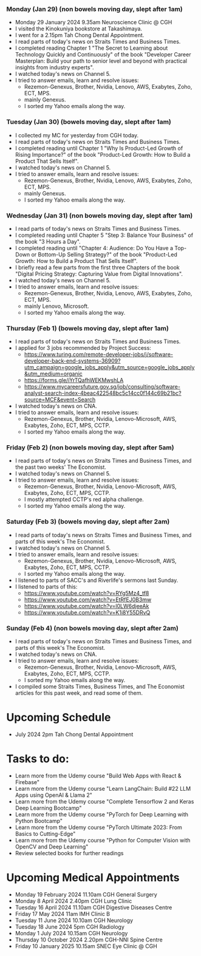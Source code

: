 ### Monday (Jan 29) (non bowels moving day, slept after 1am)
- Monday 29 January 2024 9.35am Neuroscience Clinic @ CGH
- I visited the Kinokuniya bookstore at Takashimaya.
- I went for a 2.15pm Tah Chong Dental Appointment.
- I read parts of today's news on Straits Times and Business Times.
- I completed reading Chapter 1 "The Secret to Learning about Technology Quickly and Continuously" of the book "Developer Career Masterplan: Build your path to senior level and beyond with practical insights from industry experts".
- I watched today's news on Channel 5.
- I tried to answer emails, learn and resolve issues:
    - Rezemon-Genexus, Brother, Nvidia, Lenovo, AWS, Exabytes, Zoho, ECT, MPS.
    - mainly Genexus.
    - I sorted my Yahoo emails along the way.

### Tuesday (Jan 30) (bowels moving day, slept after 1am)
- I collected my MC for yesterday from CGH today.
- I read parts of today's news on Straits Times and Business Times.
- I completed reading until Chapter 1 "Why Is Product-Led Growth of Rising Importance?" of the book "Product-Led Growth: How to Build a Product That Sells Itself".
- I watched today's news on Channel 5.
- I tried to answer emails, learn and resolve issues:
    - Rezemon-Genexus, Brother, Nvidia, Lenovo, AWS, Exabytes, Zoho, ECT, MPS.
    - mainly Genexus.
    - I sorted my Yahoo emails along the way.

### Wednesday (Jan 31) (non bowels moving day, slept after 1am)
- I read parts of today's news on Straits Times and Business Times.
- I completed reading until Chapter 5 "Step 3: Balance Your Business" of the book "3 Hours a Day".
- I completed reading until "Chapter 4: Audience: Do You Have a Top-Down or Bottom-Up Selling Strategy?" of the book "Product-Led Growth: How to Build a Product That Sells Itself".
- I briefly read a few parts from the first three Chapters of the book "Digital Pricing Strategy: Capturing Value from Digital Innovations".
- I watched today's news on Channel 5.
- I tried to answer emails, learn and resolve issues:
    - Rezemon-Genexus, Brother, Nvidia, Lenovo, AWS, Exabytes, Zoho, ECT, MPS.
    - mainly Lenovo, Microsoft.
    - I sorted my Yahoo emails along the way.

### Thursday (Feb 1) (bowels moving day, slept after 1am)
- I read parts of today's news on Straits Times and Business Times.
- I applied for 3 jobs recommended by Project Success:
    - https://www.turing.com/remote-developer-jobs/j/software-developer-back-end-systems-36909?utm_campaign=google_jobs_apply&utm_source=google_jobs_apply&utm_medium=organic
    - https://forms.gle/iYrTQafhWEKMwshLA
    - https://www.mycareersfuture.gov.sg/job/consulting/software-analyst-search-index-4beac422548bc5c14cc0f144c69b21bc?source=MCF&event=Search
- I watched today's news on CNA.
- I tried to answer emails, learn and resolve issues:
    - Rezemon-Genexus, Brother, Nvidia, Lenovo-Microsoft, AWS, Exabytes, Zoho, ECT, MPS, CCTP.
    - I sorted my Yahoo emails along the way.

### Friday (Feb 2) (non bowels moving day, slept after 5am)
- I read parts of today's news on Straits Times and Business Times, and the past two weeks' The Economist.
- I watched today's news on Channel 5.
- I tried to answer emails, learn and resolve issues:
    - Rezemon-Genexus, Brother, Nvidia, Lenovo-Microsoft, AWS, Exabytes, Zoho, ECT, MPS, CCTP.
    - I mostly attempted CCTP's red alpha challenge.
    - I sorted my Yahoo emails along the way.

### Saturday (Feb 3) (bowels moving day, slept after 2am)
- I read parts of today's news on Straits Times and Business Times, and parts of this week's The Economist.
- I watched today's news on Channel 5.
- I tried to answer emails, learn and resolve issues:
    - Rezemon-Genexus, Brother, Nvidia, Lenovo-Microsoft, AWS, Exabytes, Zoho, ECT, MPS, CCTP.
    - I sorted my Yahoo emails along the way.
- I listened to parts of SACC's and Riverlife's sermons last Sunday.
- I listened to parts of this:
    - https://www.youtube.com/watch?v=RYg5Mz4_tf8
    - https://www.youtube.com/watch?v=EtRfEJ0B3mw
    - https://www.youtube.com/watch?v=l0LW6djeeAk
    - https://www.youtube.com/watch?v=K1i8Y55DRvQ

### Sunday (Feb 4) (non bowels moving day, slept after 2am)
- I read parts of today's news on Straits Times and Business Times, and parts of this week's The Economist.
- I watched today's news on CNA.
- I tried to answer emails, learn and resolve issues:
    - Rezemon-Genexus, Brother, Nvidia, Lenovo-Microsoft, AWS, Exabytes, Zoho, ECT, MPS, CCTP.
    - I sorted my Yahoo emails along the way.
- I compiled some Straits Times, Business Times, and The Economist articles for this past week, and read some of them.



# Upcoming Schedule
- July 2024 2pm Tah Chong Dental Appointment

# Tasks to do:
- Learn more from the Udemy course "Build Web Apps with React & Firebase"
- Learn more from the Udemy course "Learn LangChain: Build #22 LLM Apps using OpenAI & Llama 2"
- Learn more from the Udemy course "Complete Tensorflow 2 and Keras Deep Learning Bootcamp"
- Learn more from the Udemy course "PyTorch for Deep Learning with Python Bootcamp"
- Learn more from the Udemy course "PyTorch Ultimate 2023: From Basics to Cutting-Edge"
- Learn more from the Udemy course "Python for Computer Vision with OpenCV and Deep Learning"
- Review selected books for further readings

# Upcoming Medical Appointments
- Monday 19 February 2024 11.10am CGH General Surgery
- Monday 8 April 2024 2.40pm CGH Lung Clinic
- Tuesday 16 April 2024 11.10am CGH Digestive Diseases Centre
- Friday 17 May 2024 11am IMH Clinic B
- Tuesday 11 June 2024 10.10am CGH Neurology
- Tuesday 18 June 2024 5pm CGH Radiology
- Monday 1 July 2024 10.15am CGH Neurology
- Thursday 10 October 2024 2.20pm CGH-NNI Spine Centre
- Friday 10 January 2025 10.15am SNEC Eye Clinic @ CGH
